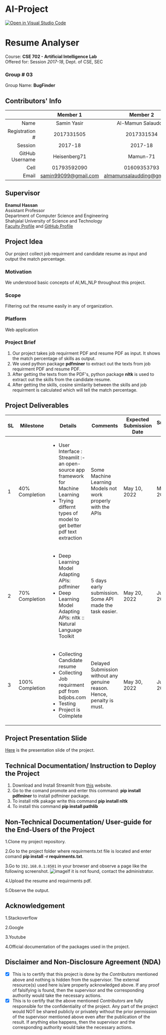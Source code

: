 # AI-Project
[![Open in Visual Studio Code](https://classroom.github.com/assets/open-in-vscode-c66648af7eb3fe8bc4f294546bfd86ef473780cde1dea487d3c4ff354943c9ae.svg)](https://classroom.github.com/online_ide?assignment_repo_id=7845824&assignment_repo_type=AssignmentRepo)
# Resume Analyser
<!-- Replace the "RENAME_ME_WITH_YOUR_PROJECT_TITLE" in the text above with your project Title -->
Course: **CSE 702 - Artificial Intelligence Lab**            
Offered for: Session *2017-18*, Dept. of CSE, SEC
### Group \# **03**
<!-- Replace the "00" in the text above with your project group number. It should be anything between 01 to 25 -->
Group Name: **BugFinder**

## Contributors' Info
<!-- Fill the blanks with your information. change the last two letter of the registration numbers with the respective digits. Correct the "Session" if needed. -->
|                 |  Member 1           |  Member 2                     |
| --------------: | :--------:          | :--------:                    |
|            Name |  Samin Yasir                   |         Al-Mamun Salauddin                      |
| Registration \# | 2017331505          | 2017331534                    | 
|         Session |  2017-18            |  2017-18                      |
| GitHub Username |Heisenberg71         | Mamun-71                      |
|            Cell |01793592090          | 01609353793                   |
|           Email |samin99099@gmail.com | almamunsalaudding@gmail.com   |


Supervisor
-----------
**Enamul Hassan**         
Assistant Professor     
Department of Computer Science and Engineering          
Shahjalal University of Science and Technology       
[Faculty Profile](https://www.sust.edu/d/cse/faculty-profile-detail/590) and [GitHub Profile](https://github.com/enamcse)


## Project Idea
Our project collect job requirment and candidate resume as input and output the match percentage.
### Motivation
We understood basic concepts of AI,ML,NLP throughout this project.
<!-- Describe here why this project is being done. -->
### Scope
Filtering out the resume easily in any of organization.
<!-- Describe the domain space of the project. -->
### Platform
Web application
<!-- What is the environment requirement of the project? What is the OS? Is it for mobile, web, or general API? -->
### Project Brief
1. Our project takes job requirment PDF and resume PDF as input. It shows the match percentage of skills as output.
2. We used python package **pdfminer** to extract out the texts from job requirment PDF and resume PDF.
3. After getting the texts from the PDF's, python package **nltk** is used to extract out the skills from the candidate resume.
4. After getting the skills, cosine similarity between the skills and job requirment is calculated which will tell the match percentage.
<!-- Describe the project in brief. -->

## Project Deliverables
<!-- This table should reflect what are you going to submit. How your progresses would be visible. Note that, you have to create a corresponding issue in the GitHub issue to submit the work of any milestone. -->
<table>
<thead>
    <tr>
        <th>SL</th>
        <th>Milestone</th>
        <th>Details</th>
        <th>Comments</th>
        <th>Expected Submission Date</th>
        <th>Submission Date</th>
    </tr>
</thead>
<tbody>
    <tr>
        <td> 1 </td>
        <td>40% Completion</td>
        <td>
        <ul>
            <!-- Change the following list with your project's checklist for 40% Completion. The following texts have no significance and it is put here just for beautifying. -->
            <li>User Interface : Streamlit :- an open-source app framework for Machine Learning</li>
            <li>Trying differnt types of model to get better pdf text extraction</li>
        </ul>
        </td>
        <!-- Initially make the following text empty. You have to fill it in the time of submission. -->
        <td>Some Machine Learning Models not work properly with the APIs</td>
        <!-- The following is the estimated submission date for this milestone. Change it as your need. -->
        <td>May 10, 2022</td>
        <!-- Initially make the following text empty. You have to fill it in the time of submission. -->
        <td>May 20, 2022</td>
    </tr>
    <tr>
        <td> 2 </td>
        <td>70% Completion</td>
        <td>
        <ul>
            <!-- Change the following list with your project's checklist for 70% Completion. The following texts have no significance and it is put here just for beautifying. -->
            <li>Deep Learning Model Adapting APIs:  pdfminer</li>
            <li>Deep Learning Model Adapting APIs:  nltk :: Natural Language Toolkit</li>
        </ul>
        </td>
        <!-- Initially make the following text empty. You have to fill it in the time of submission. -->
        <td>5 days early submission. Some API made the task easier. </td>
        <!-- The following is the estimated submission date for this milestone. Change it as your need. -->
        <td>May 20, 2022</td>
        <!-- Initially make the following text empty. You have to fill it in the time of submission. -->
        <td>June 3, 2022</td>
    </tr>
    <tr>
        <td> 3 </td>
        <td>100% Completion</td>
        <td>
        <ul>
            <!-- Change the following list with your project's checklist for 100% Completion. The following texts have no significance and it is put here just for beautifying. -->
            <li>Collecting Candidate resume</li>
            <li>Collecting Job requirment pdf from bdjobs.com</li>
            <li>Testing</li>
            <li>Project is Colmplete</li>
        </ul>
        </td>
        <!-- Initially make the following text empty. You have to fill it in the time of submission. -->
        <td>Delayed Submission without any genuine reason. Hence, penalty is must. </td>
        <!-- The following is the estimated submission date for this milestone. Change it as your need. -->
        <td>May 30, 2022</td>
        <!-- Initially make the following text empty. You have to fill it in the time of submission. -->
        <td>July 30, 2022</td>
    </tr>
</tbody>
</table>

## Project Presentation Slide
<!-- Upload the project presentation slide in GitHub in pdf format and drop a link here. The current link is a dummy one. -->
[Here](https://github.com/cse-702-2017/project-g03-bugfinder/blob/main/Resume%20Analyser.pdf) is the presentation slide of the project.

Technical Documentation/ Instruction to Deploy the Project
----------------------------------------------------------
<!-- Write a detailed documentation for a technical user who want to DEPLOY your project. It should be as detailed as possible. You can add a FAQ section if needed where basic troubleshooting questions should be answered. Adding Screenshot is appreciated. -->
1. Download and Install Streamlit from [this](https://streamlit.io) website.
2. Go to the comand promote and enter this command: **pip install pdfminer** to install pdfminer package.
3. To install nltk pakage write this command **pip install nltk**
4. To install this command **pip install pathlib** 

Non-Technical Documentation/ User-guide for the End-Users of the Project
------------------------------------------------------------------------
<!-- Write a detailed documentation for a non-technical user who want to USE THE FEATURES of your project. It should be as detailed as possible with proper screenshots. You may add a FAQ section if needed where common questions should be answered. Adding Screenshot is MUST. -->
1.Clone my project repository.

2.Go to the project folder where requirments.txt file is located and enter comand **pip install -r requirments.txt**.

3.Go to `192.168.0.1:8501` in your browser and observe a page like the following screenshot. 
![image](https://github.com/cse-702-2017/project-g03-bugfinder/blob/main/Project%20SS.png)If it is not found, contact the administrator.

4.Upload the resume and requirments pdf.

5.Observe the output.

Acknowledgement
--------
<!-- You should acknowledge every external help here. A table could be a good option. From Stackoverflow question to any conference/journal paper everything should be mentioned including its use in your project. You should include the contribution of your friend if you take it from anyone. -->
1.Stackoverflow

2.Google

3.Youtube

4.Official documentation of the packages used in the project.

Disclaimer and Non-Disclosure Agreement (NDA)
---------------------------------------------
<!-- In the following TWO pairs of square brackets, put an 'x' without quotes after reading and accepting the statements. -->
- [X] This is to certify that this project is done by the *Contributors* mentioned above and nothing is hidden from the supervisor. The external resource(s) used here is/are properly acknowledged above. If any proof of falsifying is found, then the supervisor and the corresponding authority would take the necessary actions.
- [X] This is to certify that the above mentioned *Contributors* are fully responsible for the confidentiality of the project. Any part of the project would NOT be shared publicly or privately without the prior permission of the supervisor mentioned above even after the publication of the result. If anything else happens, then the supervisor and the corresponding authority would take the necessary actions.

<!-- Thank you so much. -->

